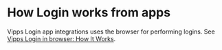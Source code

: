 <!-- START_METADATA
---
title: How Login works from apps
sidebar_label: From apps 
sidebar_position: 13
description: How Login works from apps.
pagination_next: null
pagination_prev: null
draft: true
---
END_METADATA -->

# How Login works from apps


Vipps Login app integrations uses the browser for performing logins. See [Vipps Login in browser: How It Works](vipps-login-api-howitworks.md).
